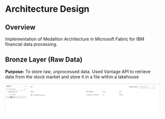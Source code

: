 # Architecture Design

## Overview
Implementation of Medallion Architecture in Microsoft Fabric for IBM financial data processing.

## Bronze Layer (Raw Data)
**Purpose:** To store raw, unprocessed data.
Used Vantage API to retrieve data from the stock market and store it in a file within a lakehouse

![](Screenshots/fileinLakehouse.png)
